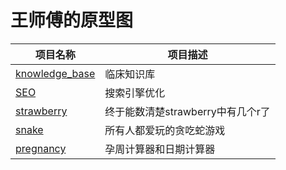# 王师傅的原型图

| 项目名称 | 项目描述 |
|---------|---------|
| [knowledge_base](https://ggvispro.github.io/idea/knowledge_base/)  | 临床知识库 |
| [SEO](https://ggvispro.github.io/idea/seo/) | 搜索引擎优化 |
| [strawberry](https://ggvispro.github.io/idea/strawberry/) | 终于能数清楚strawberry中有几个r了 |
| [snake](https://ggvispro.github.io/idea/snake/) | 所有人都爱玩的贪吃蛇游戏 |
| [pregnancy](https://ggvispro.github.io/idea/pregnancy/) | 孕周计算器和日期计算器 |
